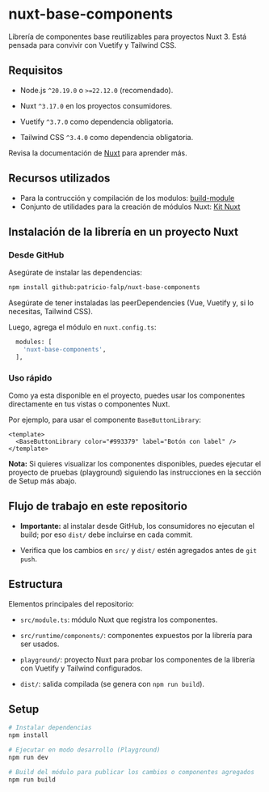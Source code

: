 # nuxt-base-components

Librería de componentes base reutilizables para proyectos Nuxt 3. Está pensada para convivir con Vuetify y Tailwind CSS.

## Requisitos

- Node.js `^20.19.0` o `>=22.12.0` (recomendado).

- Nuxt `^3.17.0` en los proyectos consumidores.

- Vuetify `^3.7.0` como dependencia obligatoria.

- Tailwind CSS `^3.4.0` como dependencia obligatoria.

Revisa la documentación de [Nuxt](https://nuxt.com/docs/getting-started/introduction) para aprender más.

## Recursos utilizados

- Para la contrucción y compilación de los modulos: [build-module](https://nuxt.com/docs/3.x/api/commands/build-module)
- Conjunto de utilidades para la creación de módulos Nuxt: [Kit Nuxt](https://nuxt.com/docs/3.x/api/kit/modules)

## Instalación de la librería en un proyecto Nuxt

### Desde GitHub

Asegúrate de instalar las dependencias:

```bash
npm install github:patricio-falp/nuxt-base-components
```

Asegúrate de tener instaladas las peerDependencies (Vue, Vuetify y, si lo necesitas, Tailwind CSS).

Luego, agrega el módulo en `nuxt.config.ts`:

```bash
  modules: [
    'nuxt-base-components',
  ],
```

### Uso rápido

Como ya esta disponible en el proyecto, puedes usar los componentes directamente en tus vistas o componentes Nuxt.

Por ejemplo, para usar el componente `BaseButtonLibrary`:

```vue
<template>
  <BaseButtonLibrary color="#993379" label="Botón con label" />
</template>
```

**Nota:** Si quieres visualizar los componentes disponibles, puedes ejecutar el proyecto de pruebas (playground) siguiendo las instrucciones en la sección de Setup más abajo.

## Flujo de trabajo en este repositorio

- **Importante:** al instalar desde GitHub, los consumidores no ejecutan el build; por eso `dist/` debe incluirse en cada commit.

- Verifica que los cambios en `src/` y `dist/` estén agregados antes de `git push`.

## Estructura

Elementos principales del repositorio:

- `src/module.ts`: módulo Nuxt que registra los componentes.

- `src/runtime/components/`: componentes expuestos por la librería para ser usados.

- `playground/`: proyecto Nuxt para probar los componentes de la librería con Vuetify y Tailwind configurados.

- `dist/`: salida compilada (se genera con `npm run build`).

## Setup

```bash
# Instalar dependencias
npm install

# Ejecutar en modo desarrollo (Playground)
npm run dev

# Build del módulo para publicar los cambios o componentes agregados
npm run build
```
